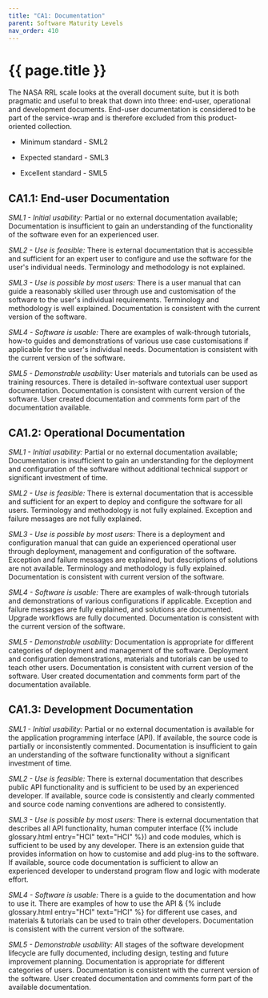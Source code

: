 ```yaml
---
title: "CA1: Documentation"
parent: Software Maturity Levels
nav_order: 410
---
```


# {{ page.title }}

The NASA RRL scale looks at the overall document suite, but it is
both pragmatic and useful to break that down into three: end-user,
operational and development documents.
End-user documentation is considered to be part of the service-wrap
and is therefore excluded from this product-oriented collection.

- Minimum standard - SML2

- Expected standard - SML3

- Excellent standard - SML5

## CA1.1: End-user Documentation

*SML1 - Initial usability:* Partial or no external documentation
available; Documentation is insufficient to gain an understanding of the
functionality of the software even for an experienced user.

*SML2 - Use is feasible:* There is external documentation that is
accessible and sufficient for an expert user to configure and use the
software for the user's individual needs. Terminology and methodology is
not explained.

*SML3 - Use is possible by most users:* There is a user manual that can
guide a reasonably skilled user through use and customisation of the
software to the user's individual requirements. Terminology and methodology is
well explained. Documentation is consistent with the current version of the software.

*SML4 - Software is usable:* There are examples of walk-through
tutorials, how-to guides and demonstrations of various use case
customisations if applicable for the user's individual needs.
Documentation is consistent with the current version of the software.

*SML5 - Demonstrable usability:* User materials and tutorials can be
used as training resources. There is detailed in-software contextual
user support documentation. Documentation is consistent with current
version of the software. User created documentation and comments form
part of the documentation available.

## CA1.2: Operational Documentation

*SML1 - Initial usability:* Partial or no external documentation
available; Documentation is insufficient to gain an understanding for
the deployment and configuration of the software without additional
technical support or significant investment of time.

*SML2 - Use is feasible:* There is external documentation that is
accessible and sufficient for an expert to deploy and configure the
software for all users. Terminology and methodology is not fully
explained. Exception and failure messages are not fully explained.

*SML3 - Use is possible by most users:* There is a deployment and
configuration manual that can guide an experienced operational user
through deployment, management and configuration of the software.
Exception and failure messages are explained, but descriptions of
solutions are not available. Terminology and methodology is
fully explained. Documentation is consistent with current
version of the software.

*SML4 - Software is usable:* There are examples of walk-through
tutorials and demonstrations of various configurations if applicable.
Exception and failure messages are fully explained, and solutions are documented.
Upgrade workflows are fully documented.
Documentation is consistent with the current version of the software.

*SML5 - Demonstrable usability:* Documentation is appropriate for
different categories of deployment and management of the software.
Deployment and configuration demonstrations, materials and tutorials can
be used to teach other users. Documentation is consistent with current
version of the software. User created documentation and comments form
part of the documentation available.

## CA1.3: Development Documentation

*SML1 - Initial usability:* Partial or no external documentation
is available for the application programming interface (API).
If available, the source code is partially or inconsistently commented.
Documentation is insufficient to gain an understanding of the software
functionality without a significant investment of time.

*SML2 - Use is feasible:* There is external documentation that describes
public API functionality and is sufficient to be used by an experienced
developer. If available, source code is consistently and clearly
commented and source code naming conventions are adhered to consistently.

*SML3 - Use is possible by most users:* There is external documentation
that describes all API functionality, human computer interface ({% include glossary.html entry="HCI" text="HCI" %})
and code modules, which is sufficient to be used by any developer.
There is an extension guide that provides information on how to customise and add plug-ins to the software.
If available, source code documentation is sufficient to allow an experienced developer
to understand program flow and logic with moderate effort.

*SML4 - Software is usable:* There is a guide to the documentation and
how to use it. There are examples of how to use the API & {% include glossary.html entry="HCI" text="HCI" %}
for different use cases, and materials & tutorials can be used to train
other developers. Documentation is consistent with the current version of
the software.

*SML5 - Demonstrable usability:* All stages of the software development
lifecycle are fully documented, including design, testing and future
improvement planning.
Documentation is appropriate for different categories of users.
Documentation is consistent with the current version of the software.
User created documentation and comments form part of the available documentation.
